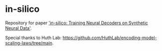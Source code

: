 # in-silico
Repository for paper ['in-silico: Training Neural Decoders on Synthetic Neural Data'](https://drive.google.com/file/d/1PNq_BIZNZ-sPpBlAzSdO5lzaxgxsryHY/view?usp=sharing).


Special thanks to Huth Lab: https://github.com/HuthLab/encoding-model-scaling-laws/tree/main.

